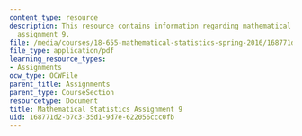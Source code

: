 ```yaml
---
content_type: resource
description: This resource contains information regarding mathematical statistics,
  assignment 9.
file: /media/courses/18-655-mathematical-statistics-spring-2016/168771d2b7c335d19d7e622056ccc0fb_MIT18_655S16_ProblemSet_9.pdf
file_type: application/pdf
learning_resource_types:
- Assignments
ocw_type: OCWFile
parent_title: Assignments
parent_type: CourseSection
resourcetype: Document
title: Mathematical Statistics Assignment 9
uid: 168771d2-b7c3-35d1-9d7e-622056ccc0fb
---
```

